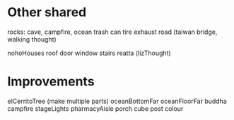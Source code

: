 # Other shared
rocks: cave, campfire, ocean
trash can
tire
exhaust
road (taiwan bridge, walking thought)

nohoHouses
roof
door
window
stairs
reatta (lizThought)

# Improvements
elCerritoTree (make multiple parts)
oceanBottomFar
oceanFloorFar
buddha
campfire
stageLights
pharmacyAisle
porch cube post colour